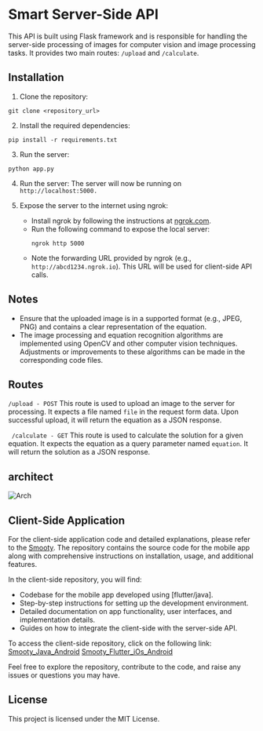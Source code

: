 # Smart Server-Side API

This API is built using Flask framework and is responsible for handling the server-side processing of images for computer vision and image processing tasks. It provides two main routes: `/upload` and `/calculate`.

## Installation

1. Clone the repository:

```shell
git clone <repository_url>
```
2. Install the required dependencies:

```shell
pip install -r requirements.txt
```
3. Run the server:

```shell
python app.py
```
4. Run the server:
The server will now be running on ```http://localhost:5000.```

5. Expose the server to the internet using ngrok:
   - Install ngrok by following the instructions at [ngrok.com](https://ngrok.com).
   - Run the following command to expose the local server:
     ```
     ngrok http 5000
     ```
   - Note the forwarding URL provided by ngrok (e.g., `http://abcd1234.ngrok.io`). This URL will be used for client-side API calls.


## Notes
- Ensure that the uploaded image is in a supported format (e.g., JPEG, PNG) and contains a clear representation of the equation.
- The image processing and equation recognition algorithms are implemented using OpenCV and other computer vision techniques. Adjustments or improvements   to these algorithms can be made in the corresponding code files.

## Routes

` /upload - POST `
This route is used to upload an image to the server for processing. It expects a file named `file` in the request form data. Upon successful upload, it will return the equation as a JSON response.

` /calculate - GET`
This route is used to calculate the solution for a given equation. It expects the equation as a query parameter named `equation`. It will return the solution as a JSON response.

## architect
![Arch](https://user-images.githubusercontent.com/100499106/246194668-1c70a853-5f89-4d52-8c20-5269024b4e60.png)

## Client-Side Application

For the client-side application code and detailed explanations, please refer to the [Smooty](https://github.com/Dris7/Smoorty). The repository contains the source code for the mobile app along with comprehensive instructions on installation, usage, and additional features.

In the client-side repository, you will find:

- Codebase for the mobile app developed using [flutter/java].
- Step-by-step instructions for setting up the development environment.
- Detailed documentation on app functionality, user interfaces, and implementation details.
- Guides on how to integrate the client-side with the server-side API.
  
To access the client-side repository, click on the following link: 
[Smooty_Java_Android](https://github.com/Dris7/Smoorty)
[Smooty_Flutter_iOs_Android](https://github.com/Dris7/Smoorty_flutter)

Feel free to explore the repository, contribute to the code, and raise any issues or questions you may have.
## License
This project is licensed under the MIT License.

